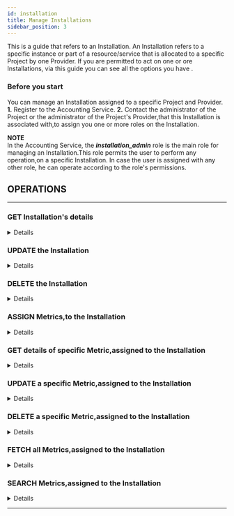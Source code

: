 ```yaml
---
id: installation
title: Manage Installations
sidebar_position: 3
---
```


This is a guide that refers to an Installation. An Installation refers to a specific instance or part of a resource/service that is allocated to a specific Project by one Provider. If you are permitted to act on one or ore Installations, via this guide you can see all the options you have .

### Before you start

You can manage an Installation assigned to a specific Project and Provider.<br/>
**1.** Register to the Accounting Service.
**2.** Contact the administrator of the Project or the administrator of the Project's Provider,that this Installation is associated with,to assign you one or more roles on the Installation.

**ΝΟΤΕ** <br/>
In the Accounting Service, the **_installation_admin_** role is the main role for managing an Installation.This role permits the user to perform any operation,on a specific Installation.
In case the user is assigned with any other role, he can operate according to the role's permissions.

## OPERATIONS 

--- 

### GET Installation's details 
<details>
You can get the details of the Installation.Apply a request to the Accounting Service API.
<b> For more details,how to syntax the request,see <a href="https://argoeu.github.io/argo-accounting/docs/api/installation#get---fetch-an-existing-installation">here</a></b>
</details>


### UPDATE the Installation
<details>
You can update the Installation.Apply a request to the Accounting Service API,providing the new values of the Installation's properties.
<b> For more details,how to syntax the request,see <a href="https://argoeu.github.io/argo-accounting/docs/api/installation#patch---update-an-existing-installation">here.</a></b>
</details>

### DELETE the Installation
<details>
You can delete the Installation.Apply a request to the Accounting Service API.If Metrics are assigned to the Installation,no DELETE action can take place.In this case,you need to delete all the assigned Metrics.
<b> For more details,how to syntax the request,see <a href="https://argoeu.github.io/argo-accounting/docs/api/installation#delete---delete-an-existing-installation">here.</a></b>
</details>

### ASSIGN Metrics,to the Installation
<details>
You can assign one or more Metrics to the Installation.Apply a request to the Accounting Service API.In order to successfully assign a Metric you need to provide a MetricDefinition id,a start and an end period timestamp and a value.
<b> For more details,how to syntax the request,see <a href="https://argoeu.github.io/argo-accounting/docs/api/metric#post---create-a-new-metric">here</a></b>
</details>

### GET details of specific Metric,assigned to the Installation
<details>
You can get the details of a specific Metric,assigned to the Installation.Apply a request to the Accounting Service API.
<b> For more details,how to syntax the request,see <a href="https://argoeu.github.io/argo-accounting/docs/api/metric#get---fetch-an-existing-metric">here</a></b>
</details>

### UPDATE a specific Metric,assigned to the Installation
<details>
You can update the details of a Metrics, assigned to the Installation. Apply a request to the Accounting Service API.In order to successfully update a specific Metric you need to provide the new properties' values of the Metric.
<b> For more details,how to syntax the request,see <a href="https://argoeu.github.io/argo-accounting/docs/api/metric#patch---update-an-existing-metric">here</a></b>
</details>

### DELETE a specific Metric,assigned to the Installation
<details>
You can delete a Metric,assigned to the Installation. Apply a request to the Accounting Service API.
<b> For more details,how to syntax the request,see <a href="https://argoeu.github.io/argo-accounting/docs/api/metric#delete---delete-an-existing-metric">here</a></b>
</details>

### FETCH all Metrics,assigned to the Installation
<details>
You can fetch all Metrics,assigned to the Installation.Apply a request to the Accounting Service API.
<b> For more details,how to syntax the request,see <a href="https://argoeu.github.io/argo-accounting/docs/api/collect_metrics#get---collecting-metrics-from-specific-installation">here</a></b>
</details>

### SEARCH Metrics,assigned to the Installation
<details>
You can search for specific Metric/Metrics assigned to the Installation,that matches one or more criteria.You can define search criteria on each field of the <b><a href="https://argoeu.github.io/argo-accounting/docs/api/metric">Metrics Collection</a></b> or a combination of search criteria on more than one fields. You can search for Metrics by Metric Definition id, value, period or a combination of them. 
Apply a request to the Accounting Service API.You need to provide the search criteria in a specific
<b><a href="https://argoeu.github.io/argo-accounting/docs/guides/search-filter">  syntax</a></b> . 
<b> For more details,how to syntax the request,see <a href="https://argoeu.github.io/argo-accounting/docs/api/metric#post---search-for-metrics">here</a></b>
</details>

---


